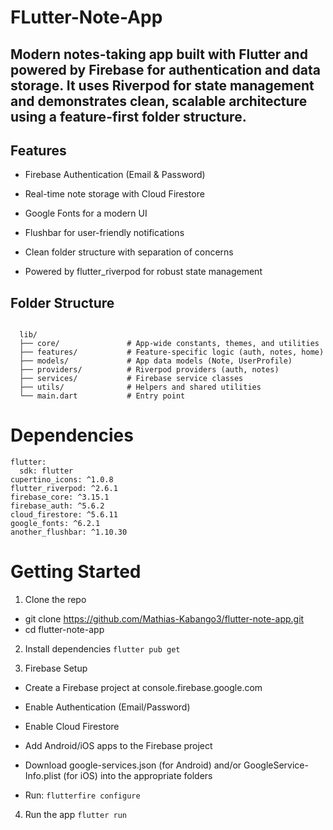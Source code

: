 # FLutter-Note-App

## Modern notes-taking app built with Flutter and powered by Firebase for authentication and data storage. It uses Riverpod for state management and demonstrates clean, scalable architecture using a feature-first folder structure.

## Features
- Firebase Authentication (Email & Password)

- Real-time note storage with Cloud Firestore

- Google Fonts for a modern UI

- Flushbar for user-friendly notifications

- Clean folder structure with separation of concerns

- Powered by flutter_riverpod for robust state management

## Folder Structure
<pre><code>
  lib/
  ├── core/               # App-wide constants, themes, and utilities
  ├── features/           # Feature-specific logic (auth, notes, home)
  ├── models/             # App data models (Note, UserProfile)
  ├── providers/          # Riverpod providers (auth, notes)
  ├── services/           # Firebase service classes
  ├── utils/              # Helpers and shared utilities
  └── main.dart           # Entry point
</code></pre>
# Dependencies
```
flutter:
  sdk: flutter
cupertino_icons: ^1.0.8
flutter_riverpod: ^2.6.1
firebase_core: ^3.15.1
firebase_auth: ^5.6.2
cloud_firestore: ^5.6.11
google_fonts: ^6.2.1
another_flushbar: ^1.10.30
```

# Getting Started
1. Clone the repo
- git clone https://github.com/Mathias-Kabango3/flutter-note-app.git
- cd flutter-note-app

2. Install dependencies
`flutter pub get`

4. Firebase Setup
 - Create a Firebase project at console.firebase.google.com

 - Enable Authentication (Email/Password)

 - Enable Cloud Firestore

 - Add Android/iOS apps to the Firebase project

 - Download google-services.json (for Android) and/or GoogleService-Info.plist (for iOS) into the appropriate folders

 - Run: `flutterfire configure`
   
4. Run the app
  `flutter run`



